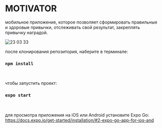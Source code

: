 # MOTIVATOR

 мобильное приложение, которое позволяет сформировать правильные и здоровые привычки, отслеживать свой результат, закреплять привычку наградой.


![23 03 33](https://user-images.githubusercontent.com/76152377/111683453-f255ef00-883e-11eb-97cd-275825a38f21.png)


после клонирования репозитория, наберите в терминале:
 ### `npm install`
 <br />
 
 чтобы запустить проект:
 ### `expo start`
 <br />
 
 для просмотра приложения на iOS или Android установите Expo Go: <br />
 https://docs.expo.io/get-started/installation/#2-expo-go-app-for-ios-and
